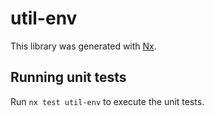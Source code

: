 # util-env

This library was generated with [Nx](https://nx.dev).

## Running unit tests

Run `nx test util-env` to execute the unit tests.
